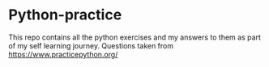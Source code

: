 # Python-practice

This repo contains all the python exercises and my answers to them as part of my self learning journey.
Questions taken from https://www.practicepython.org/
